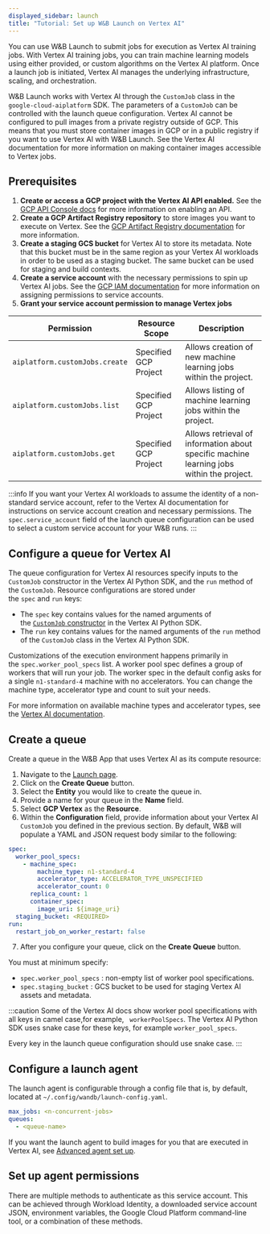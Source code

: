 ```yaml
---
displayed_sidebar: launch
title: "Tutorial: Set up W&B Launch on Vertex AI" 
---
```


You can use W&B Launch to submit jobs for execution as Vertex AI training jobs. With Vertex AI training jobs, you can train machine learning models using either provided, or custom algorithms on the Vertex AI platform. Once a launch job is initiated, Vertex AI manages the underlying infrastructure, scaling, and orchestration.

W&B Launch works with Vertex AI through the `CustomJob` class in the `google-cloud-aiplatform` SDK. The parameters of a `CustomJob` can be controlled with the launch queue configuration. Vertex AI cannot be configured to pull images from a private registry outside of GCP. This means that you must store container images in GCP or in a public registry if you want to use Vertex AI with W&B Launch. See the Vertex AI documentation for more information on making container images accessible to Vertex jobs.

<!-- Component Diagram of Launch in Vertex AI -->

## Prerequisites

1. **Create or access a GCP project with the Vertex AI API enabled.** See the [GCP API Console docs](https://support.google.com/googleapi/answer/6158841?hl=en) for more information on enabling an API.
2. **Create a GCP Artifact Registry repository** to store images you want to execute on Vertex. See the [GCP Artifact Registry documentation](https://cloud.google.com/artifact-registry/docs/overview) for more information.
3. **Create a staging GCS bucket** for Vertex AI to store its metadata. Note that this bucket must be in the same region as your Vertex AI workloads in order to be used as a staging bucket. The same bucket can be used for staging and build contexts.
4. **Create a service account** with the necessary permissions to spin up Vertex AI jobs. See the [GCP IAM documentation](https://cloud.google.com/iam/docs/creating-managing-service-accounts) for more information on assigning permissions to service accounts.
5. **Grant your service account permission to manage Vertex jobs**

| Permission                     | Resource Scope        | Description                                                                              |
| ------------------------------ | --------------------- | ---------------------------------------------------------------------------------------- |
| `aiplatform.customJobs.create` | Specified GCP Project | Allows creation of new machine learning jobs within the project.                         |
| `aiplatform.customJobs.list`   | Specified GCP Project | Allows listing of machine learning jobs within the project.                              |
| `aiplatform.customJobs.get`    | Specified GCP Project | Allows retrieval of information about specific machine learning jobs within the project. |

:::info
If you want your Vertex AI workloads to assume the identity of a non-standard service account, refer to the Vertex AI documentation for instructions on service account creation and necessary permissions. The `spec.service_account` field of the launch queue configuration can be used to select a custom service account for your W&B runs.
:::

## Configure a queue for Vertex AI

The queue configuration for Vertex AI resources specify inputs to the `CustomJob` constructor in the Vertex AI Python SDK, and the `run` method of the `CustomJob`. Resource configurations are stored under the `spec` and `run` keys:

- The `spec` key contains values for the named arguments of the [`CustomJob` constructor](https://cloud.google.com/ai-platform/training/docs/reference/rest/v1beta1/projects.locations.customJobs#CustomJob.FIELDS.spec) in the Vertex AI Python SDK.
- The `run` key contains values for the named arguments of the `run` method of the `CustomJob` class in the Vertex AI Python SDK.

Customizations of the execution environment happens primarily in the `spec.worker_pool_specs` list. A worker pool spec defines a group of workers that will run your job. The worker spec in the default config asks for a single `n1-standard-4` machine with no accelerators. You can change the machine type, accelerator type and count to suit your needs.

For more information on available machine types and accelerator types, see the [Vertex AI documentation](https://cloud.google.com/vertex-ai/docs/reference/rest/v1/MachineSpec).

## Create a queue

Create a queue in the W&B App that uses Vertex AI as its compute resource:

1. Navigate to the [Launch page](https://wandb.ai/launch).
2. Click on the **Create Queue** button.
3. Select the **Entity** you would like to create the queue in.
4. Provide a name for your queue in the **Name** field.
5. Select **GCP Vertex** as the **Resource**.
6. Within the **Configuration** field, provide information about your Vertex AI `CustomJob` you defined in the previous section. By default, W&B will populate a YAML and JSON request body similar to the following:

```yaml
spec:
  worker_pool_specs:
    - machine_spec:
        machine_type: n1-standard-4
        accelerator_type: ACCELERATOR_TYPE_UNSPECIFIED
        accelerator_count: 0
      replica_count: 1
      container_spec:
        image_uri: ${image_uri}
  staging_bucket: <REQUIRED>
run:
  restart_job_on_worker_restart: false
```

7. After you configure your queue, click on the **Create Queue** button.

You must at minimum specify:

- `spec.worker_pool_specs` : non-empty list of worker pool specifications.
- `spec.staging_bucket` : GCS bucket to be used for staging Vertex AI assets and metadata.

:::caution
Some of the Vertex AI docs show worker pool specifications with all keys in camel case,for example, ` workerPoolSpecs`. The Vertex AI Python SDK uses snake case for these keys, for example `worker_pool_specs`.

Every key in the launch queue configuration should use snake case.
:::

## Configure a launch agent

The launch agent is configurable through a config file that is, by default, located at `~/.config/wandb/launch-config.yaml`.

```yaml
max_jobs: <n-concurrent-jobs>
queues:
  - <queue-name>
```

If you want the launch agent to build images for you that are executed in Vertex AI, see [Advanced agent set up](./setup-agent-advanced.md).

## Set up agent permissions

There are multiple methods to authenticate as this service account. This can be achieved through Workload Identity, a downloaded service account JSON, environment variables, the Google Cloud Platform command-line tool, or a combination of these methods.
